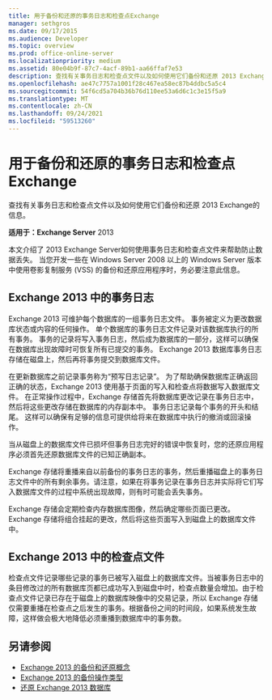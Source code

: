 ```yaml
---
title: 用于备份和还原的事务日志和检查点Exchange
manager: sethgros
ms.date: 09/17/2015
ms.audience: Developer
ms.topic: overview
ms.prod: office-online-server
ms.localizationpriority: medium
ms.assetid: 80e04b9f-87c7-4acf-89b1-aa66ffaf7e53
description: 查找有关事务日志和检查点文件以及如何使用它们备份和还原 2013 Exchange的信息。
ms.openlocfilehash: ae47c7757a1001f28c467ea58ec87b4ddbc5a5c4
ms.sourcegitcommit: 54f6cd5a704b36b76d110ee53a6d6c1c3e15f5a9
ms.translationtype: MT
ms.contentlocale: zh-CN
ms.lasthandoff: 09/24/2021
ms.locfileid: "59513260"
---
```

# <a name="transaction-logs-and-checkpoint-files-for-backup-and-restore-in-exchange"></a>用于备份和还原的事务日志和检查点Exchange

查找有关事务日志和检查点文件以及如何使用它们备份和还原 2013 Exchange的信息。
  
**适用于：Exchange Server** 2013 
  
本文介绍了 2013 Exchange Server如何使用事务日志和检查点文件来帮助防止数据丢失。 当您开发一些在 Windows Server 2008 以上的 Windows Server 版本中使用卷影复制服务 (VSS) 的备份和还原应用程序时，务必要注意此信息。
  
## <a name="transaction-logs-in-exchange-2013"></a>Exchange 2013 中的事务日志

Exchange 2013 可维护每个数据库的一组事务日志文件。 事务被定义为更改数据库状态或内容的任何操作。 单个数据库的事务日志文件记录对该数据库执行的所有事务。 事务的记录将写入事务日志，然后成为数据库的一部分，这样可以确保在数据库出现故障时可恢复所有已提交的事务。 Exchange 2013 数据库事务日志存储在磁盘上，然后再将事务提交到数据库文件。 
  
在更新数据库之前记录事务称为“预写日志记录”。 为了帮助确保数据库正确返回正确的状态，Exchange 2013 使用基于页面的写入和检查点将数据写入数据库文件。 在正常操作过程中，Exchange 存储首先将数据库更改记录在事务日志中，然后将这些更改存储在数据库的内存副本中。 事务日志记录每个事务的开头和结尾。 这样可以确保有足够的信息可提供给将来在数据库中执行的撤消或回滚操作。
  
当从磁盘上的数据库文件已损坏但事务日志完好的错误中恢复时，您的还原应用程序必须首先还原数据库文件的已知正确副本。
  
Exchange 存储将重播来自以前备份的事务日志的事务，然后重播磁盘上的事务日志文件中的所有剩余事务。请注意，如果在将事务记录在事务日志并实际将它们写入数据库文件的过程中系统出现故障，则有时可能会丢失事务。 
  
Exchange 存储会定期检查内存数据库图像，然后确定哪些页面已更改。Exchange 存储将组合挂起的更改，然后将这些页面写入到磁盘上的数据库文件中。
  
## <a name="checkpoint-files-in-exchange-2013"></a>Exchange 2013 中的检查点文件

检查点文件记录哪些记录的事务已被写入磁盘上的数据库文件。当被事务日志中的条目修改过的所有数据库页都已成功写入到磁盘中时，检查点数量会增加。由于检查点文件记录已存在于磁盘上的数据库映像中的交易记录，所以 Exchange 存储仅需要重播在检查点之后发生的事务。根据备份之间的时间段，如果系统发生故障，这样做会极大地降低必须重播到数据库中的事务数。
  
## <a name="see-also"></a>另请参阅

- [Exchange 2013 的备份和还原概念](backup-and-restore-concepts-for-exchange-2013.md)
- [Exchange 2013 的备份操作类型](types-of-backup-operations-for-exchange-2013.md)
- [还原 Exchange 2013 数据库](restoring-exchange-2013-databases.md)
    

